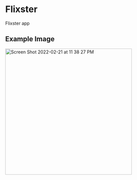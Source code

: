 # Flixster
 Flixster app


## Example Image
<img width="400" alt="Screen Shot 2022-02-21 at 11 38 27 PM" src="https://user-images.githubusercontent.com/45988719/155058841-58f050f7-e019-4d95-a8d3-b5238833ada5.png">
